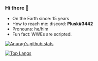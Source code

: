 ### Hi there 👋

<!--
**YuvrajGeek/YuvrajGeek** is a ✨ _special_ ✨ repository because its `README.md` (this file) appears on your GitHub profile.

Here are some ideas to get you started:

- 🔭 I’m currently working on ...
- 🌱 I’m currently learning ...
- 👯 I’m looking to collaborate on ...
- 🤔 I’m looking for help with ...
- 💬 Ask me about ...-->
-  On the Earth since: 15 years
-  How to reach me: discord: <strong>Plusk#3442</strong>
-  Pronouns: he/him
-  Fun fact: WWEs are scripted.

[![Anurag's github stats](https://github-readme-stats.vercel.app/api?username=YuvrajGeek&show_icons=true&theme=light)](https://github.com/anuraghazra/github-readme-stats)


[![Top Langs](https://github-readme-stats.vercel.app/api/top-langs/?username=YuvrajGeek&show_icons=true&theme=light&hide=html)](https://github.com/anuraghazra/github-readme-stats)
